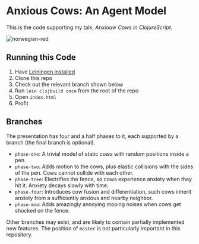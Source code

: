 # Anxious Cows: An Agent Model

This is the code supporting my talk, _Anxiouw Cows in ClojureScript_.

![norwegian-red](https://f.cloud.github.com/assets/63223/1602849/3d9f9c86-539f-11e3-9f34-264e1a094acb.png)

## Running this Code

1. Have [Leiningen installed](https://github.com/technomancy/leiningen#installation)
2. Clone this repo
3. Check out the relevant branch shown below
4. Run `lein clsjbuild once` from the root of the repo
5. Open `index.html`
6. Profit

## Branches

The presentation has four and a half phases to it, each supported by a branch (the final branch is optional).

* `phase-one`: A trivial model of static cows with random positions inside a pen.
* `phase-two`: Adds motion to the cows, plus elastic collisions with the sides of the pen. Cows cannot collide with each other.
* `phase-tree`: Electrifies the fence, so cows experience anxiety when they hit it. Anxiety decays slowly with time.
* `phase-four`: Introduces cow fusion and differentiation, such cows inherit anxiety from a sufficiently anxious and nearby neighbor.
* `phase-moo`: Adds amazingly annoying mooing noises when cows get shocked on the fence.

Other branches may exist, and are likely to contain partially implemented new features. The position of `master` is not particularly important in this repository.
